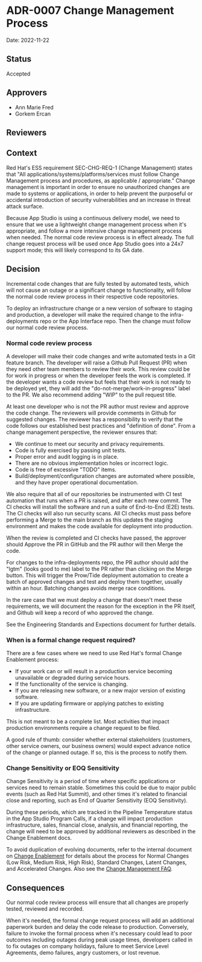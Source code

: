 # ADR-0007 Change Management Process

Date: 2022-11-22

## Status

Accepted

## Approvers

* Ann Marie Fred
* Gorkem Ercan

## Reviewers

## Context

Red Hat's ESS requirement SEC-CHG-REQ-1 (Change Management) states that "All applications/systems/platforms/services must follow Change Management process and procedures, as applicable / appropriate." Change management is important in order to ensure no unauthorized changes are made to systems or applications, in order to help prevent the purposeful or accidental introduction of security vulnerabilities and an increase in threat attack surface.

Because App Studio is using a continuous delivery model, we need to ensure that we use a lightweight change management process when it's appropriate, and follow a more intensive change management process when needed. The normal code review process is in effect already. The full change request process will be used once App Studio goes into a 24x7 support mode; this will likely correspond to its GA date.

## Decision

Incremental code changes that are fully tested by automated tests, which will not cause an outage or a significant change to functionality, will follow the normal code review process in their respective code repositories. 

To deploy an infrastructure change or a new version of software to staging and production, a developer will make the required change to the infra-deployments repo or the App Interface repo.  Then the change must follow our normal code review process.

### Normal code review process

A developer will make their code changes and write automated tests in a Git feature branch.  The developer will raise a Github Pull Request (PR) when they need other team members to review their work. This review could be for work in progress or when the developer feels the work is completed. If the developer wants a code review but feels that their work is not ready to be deployed yet, they will add the "do-not-merge/work-in-progress" label to the PR. We also recommend adding "WIP" to the pull request title.

At least one developer who is not the PR author must review and approve the code change. The reviewers will provide comments in Github for suggested changes. The reviewer has a responsibility to verify that the code follows our established best practices and "definition of done". From a change management perspective, the reviewer ensures that:
* We continue to meet our security and privacy requirements. 
* Code is fully exercised by passing unit tests.
* Proper error and audit logging is in place.
* There are no obvious implementation holes or incorrect logic.
* Code is free of excessive "TODO" items.
* Build/deployment/configuration changes are automated where possible, and they have proper operational documentation.

We also require that all of our repositories be instrumented with CI test automation that runs when a PR is raised, and after each new commit. The CI checks will install the software and run a suite of End-to-End (E2E) tests.  The CI checks will also run security scans.  All CI checks must pass before performing a Merge to the main branch as this updates the staging environment and makes the code available for deployment into production.

When the review is completed and CI checks have passed, the approver should Approve the PR in GitHub and the PR author will then Merge the code. 

For changes to the infra-deployments repo, the PR author should add the "lgtm" (looks good to me) label to the PR rather than clicking on the Merge button. This will trigger the Prow/Tide deployment automation to create a batch of approved changes and test and deploy them together, usually within an hour. Batching changes avoids merge race conditions.

In the rare case that we must deploy a change that doesn't meet these requirements, we will document the reason for the exception in the PR itself, and Github will keep a record of who approved the change.

See the Engineering Standards and Expections document for further details.

### When is a formal change request required?
There are a few cases where we need to use Red Hat's formal Change Enablement process:
* If your work can or will result in a production service becoming unavailable or degraded during service hours.
* If the functionality of the service is changing.
* If you are releasing new software, or a new major version of existing software.
* If you are updating firmware or applying patches to existing infrastructure.

This is not meant to be a complete list.  Most activities that impact production environments require a change request to be filed.  

A good rule of thumb: consider whether external stakeholders (customers, other service owners, our business owners) would expect advance notice of the change or planned outage. If so, this is the process to notify them.

### Change Sensitivity or EOQ Sensitivity
Change Sensitivity is a period of time where specific applications or services need to remain stable. Sometimes this could be due to major public events (such as Red Hat Summit), and other times it's related to financial close and reporting, such as End of Quarter Sensitivity (EOQ Sensitivity). 

During these periods, which are tracked in the Pipeline Temperature status in the App Studio Program Calls, if a change will impact production infrastructure, sales, financial close, analysis, and financial reporting, the change will need to be approved by additional reviewers as described in the Change Enablement docs. 

To avoid duplication of evolving documents, refer to the internal document on [Change Enablement](https://source.redhat.com/departments/it/itx/service_management_automation_platforms/change_enablement) for details about the process for Normal Changes (Low Risk, Medium Risk, High Risk), Standard Changes, Latent Changes, and Accelerated Changes.  Also see the [Change Management FAQ](https://source.redhat.com/departments/it/itx/service_management_automation_platforms/change_enablement/change_enablement_wiki/change_management_faq).

## Consequences

Our normal code review process will ensure that all changes are properly tested, reviewed and recorded.

When it's needed, the formal change request process will add an additional paperwork burden and delay the code release to production.  Conversely, failure to invoke the formal process when it's necessary could lead to poor outcomes including outages during peak usage times, developers called in to fix outages on company holidays, failure to meet Service Level Agreements, demo failures, angry customers, or lost revenue.
